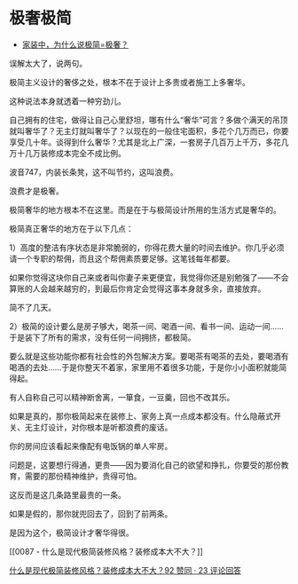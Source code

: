# 极奢极简

-  [家装中，为什么说极简=极奢？](https://www.zhihu.com/question/400503998/answer/1282094565)


误解太大了，说两句。

极简主义设计的奢侈之处，根本不在于设计上多贵或者施工上多奢华。

这种说法本身就透着一种穷劲儿。

自己拥有的住宅，做得让自己心里舒坦，哪有什么“奢华”可言？多做个满天的吊顶就叫奢华了？无主灯就叫奢华了？以现在的一般住宅面积，多花个几万而已，你要享受几十年。谈得到什么奢华？尤其是北上广深，一套房子几百万上千万，多花几万十几万装修成本完全不成比例。

波音747，内装长条凳，这不叫节约，这叫浪费。

浪费才是极奢。

极简奢华的地方根本不在这里。而是在于与极简设计所用的生活方式是奢华的。

极简真正奢华的地方在于以下几点：

1）高度的整洁有序状态是非常脆弱的，你得花费大量的时间去维护。你几乎必须请一个专职的帮佣，而且这个帮佣素质要足够。这笔钱每年都要。

如果你觉得这块你自己来或者叫你妻子来更便宜，我觉得你还是别勉强了——不会算账的人会越来越穷的，到最后你肯定会觉得这事本身就多余，直接放弃。

简不了几天。

2）极简的设计要么是房子够大，喝茶一间、喝酒一间、看书一间、运动一间……于是装下了所有的需求，没有任何一间拥挤，都极简。

要么就是这些功能你都有社会性的外包解决方案。要喝茶有喝茶的去处，要喝酒有喝酒的去处……于是你整天不着家，家里用不着很多功能，于是你小小面积就能简得起。

有人自称自己可以精神断舍离，一箪食，一豆羹，回也不改其乐。

如果是真的，那你极简起来在装修上、家务上真一点成本都没有。什么隐蔽式开关、无主灯设计，对你根本是听都浪费的废话。

你的房间应该看起来像配有电饭锅的单人牢房。

问题是，这要想行得通，更贵——因为要消化自己的欲望和挣扎，你要受的那份教育，需要的那份精神维护，贵得可怕。

这反而是这几条路里最贵的一条。

如果是假的，那你就兜回去了，回到了前两条。

是因为这个，极简设计才奢华得很。

[[0087 - 什么是现代极简装修风格？装修成本大不大？]]

[什么是现代极简装修风格？装修成本大不大？92 赞同 · 23 评论回答](https://www.zhihu.com/question/30112070/answer/585449585)